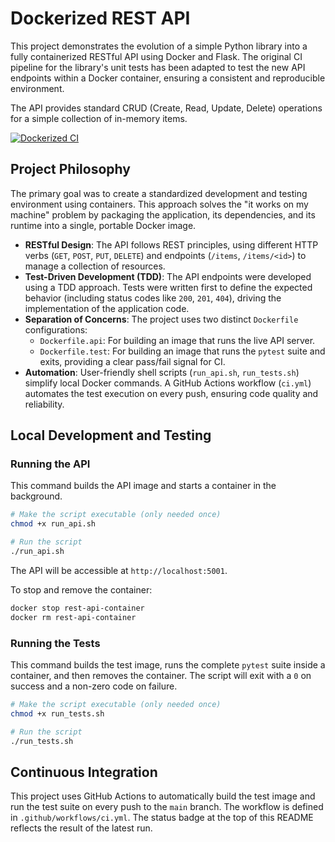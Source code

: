 # Dockerized REST API

This project demonstrates the evolution of a simple Python library into a fully containerized RESTful API using Docker and Flask. The original CI pipeline for the library's unit tests has been adapted to test the new API endpoints within a Docker container, ensuring a consistent and reproducible environment.

The API provides standard CRUD (Create, Read, Update, Delete) operations for a simple collection of in-memory items.

[![Dockerized CI](https://github.com/CCLynch/2-dockerized-rest-api/actions/workflows/ci.yml/badge.svg)](https://github.com/CCLynch/2-dockerized-rest-api/actions/workflows/ci.yml)

## Project Philosophy

The primary goal was to create a standardized development and testing environment using containers. This approach solves the "it works on my machine" problem by packaging the application, its dependencies, and its runtime into a single, portable Docker image.

-   **RESTful Design**: The API follows REST principles, using different HTTP verbs (`GET`, `POST`, `PUT`, `DELETE`) and endpoints (`/items`, `/items/<id>`) to manage a collection of resources.
-   **Test-Driven Development (TDD)**: The API endpoints were developed using a TDD approach. Tests were written first to define the expected behavior (including status codes like `200`, `201`, `404`), driving the implementation of the application code.
-   **Separation of Concerns**: The project uses two distinct `Dockerfile` configurations:
    -   `Dockerfile.api`: For building an image that runs the live API server.
    -   `Dockerfile.test`: For building an image that runs the `pytest` suite and exits, providing a clear pass/fail signal for CI.
-   **Automation**: User-friendly shell scripts (`run_api.sh`, `run_tests.sh`) simplify local Docker commands. A GitHub Actions workflow (`ci.yml`) automates the test execution on every push, ensuring code quality and reliability.

## Local Development and Testing

### Running the API

This command builds the API image and starts a container in the background.

```bash
# Make the script executable (only needed once)
chmod +x run_api.sh

# Run the script
./run_api.sh
```

The API will be accessible at `http://localhost:5001`.

To stop and remove the container:
```bash
docker stop rest-api-container
docker rm rest-api-container
```

### Running the Tests

This command builds the test image, runs the complete `pytest` suite inside a container, and then removes the container. The script will exit with a `0` on success and a non-zero code on failure.

```bash
# Make the script executable (only needed once)
chmod +x run_tests.sh

# Run the script
./run_tests.sh
```

## Continuous Integration

This project uses GitHub Actions to automatically build the test image and run the test suite on every push to the `main` branch. The workflow is defined in `.github/workflows/ci.yml`. The status badge at the top of this README reflects the result of the latest run.
